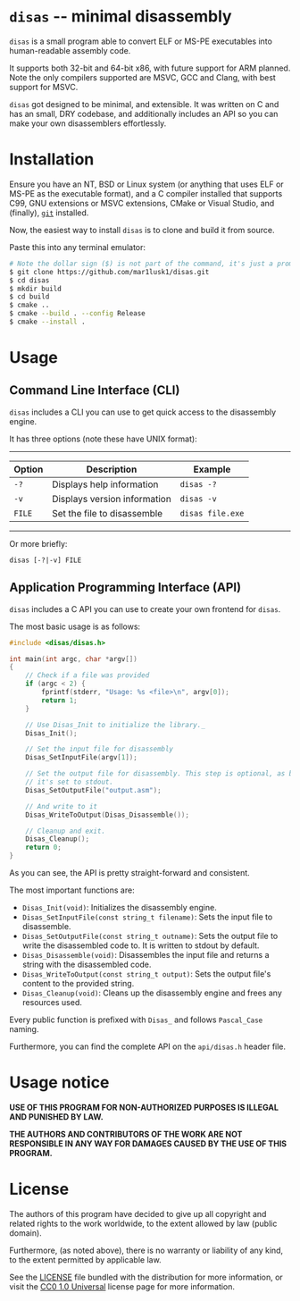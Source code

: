 #	`disas` -- minimal disassembly

`disas` is a small program able to convert ELF or MS-PE executables into
human-readable assembly code.

It supports both 32-bit and 64-bit x86, with future support for ARM planned.
Note the only compilers supported are MSVC, GCC and Clang, with best support
for MSVC.

`disas` got designed to be minimal, and extensible.
It was written on C and has an small, DRY codebase, and additionally includes
an API so you can make your own disassemblers effortlessly.

# Installation

Ensure you have an NT, BSD or Linux system (or anything that uses ELF or
MS-PE as the executable format), and a C compiler installed that supports C99,
GNU extensions or MSVC extensions, CMake or Visual Studio, and (finally),
[`git`](https://git-scm.com/) installed.

Now, the easiest way to install `disas` is to clone and build it from source.

Paste this into any terminal emulator:
```bash
# Note the dollar sign ($) is not part of the command, it's just a prompt indicator.
$ git clone https://github.com/mar1lusk1/disas.git
$ cd disas
$ mkdir build
$ cd build
$ cmake ..
$ cmake --build . --config Release
$ cmake --install .
```

# Usage

## Command Line Interface (CLI)

`disas` includes a CLI you can use to get quick access to the disassembly
engine.

It has three options (note these have UNIX format):

---

| Option | Description                  | Example          | 
|--------|------------------------------|------------------|
| `-?`   | Displays help information    | `disas -?`       |
| `-v`   | Displays version information | `disas -v`       |
| `FILE` | Set the file to disassemble  | `disas file.exe` |

---

Or more briefly:

```
disas [-?|-v] FILE
```

## Application Programming Interface (API)

`disas` includes a C API you can use to create your own frontend for `disas`.

The most basic usage is as follows:

```c
#include <disas/disas.h>

int main(int argc, char *argv[])
{
	// Check if a file was provided
	if (argc < 2) {
		fprintf(stderr, "Usage: %s <file>\n", argv[0]);
		return 1;
	}

	// Use Disas_Init to initialize the library._
	Disas_Init();

	// Set the input file for disassembly
	Disas_SetInputFile(argv[1]);

	// Set the output file for disassembly. This step is optional, as by default
	// it's set to stdout.
	Disas_SetOutputFile("output.asm");

	// And write to it
	Disas_WriteToOutput(Disas_Disassemble());

	// Cleanup and exit.
	Disas_Cleanup();
	return 0;
}
```

As you can see, the API is pretty straight-forward and consistent.

The most important functions are:

- `Disas_Init(void)`: Initializes the disassembly engine.
- `Disas_SetInputFile(const string_t filename)`: Sets the input file to
		disassemble.
- `Disas_SetOutputFile(const string_t outname)`: Sets the output file to write the
		disassembled code to. It is written to stdout by default.
- `Disas_Disassemble(void)`: Disassembles the input file and returns a
		string with the disassembled code.
- `Disas_WriteToOutput(const string_t output)`: Sets the output file's content
		to the provided string.
- `Disas_Cleanup(void)`: Cleans up the disassembly engine and frees any
		resources used.

Every public function is prefixed with `Disas_` and follows `Pascal_Case`
naming.

Furthermore, you can find the complete API on the `api/disas.h` header file.

# Usage notice

**USE OF THIS PROGRAM FOR NON-AUTHORIZED PURPOSES IS ILLEGAL AND PUNISHED BY LAW.**

**THE AUTHORS AND CONTRIBUTORS OF THE WORK ARE NOT RESPONSIBLE IN ANY WAY FOR
DAMAGES CAUSED BY THE USE OF THIS PROGRAM.**

# License

The authors of this program have decided to give up all copyright and
related rights to the work worldwide, to the extent allowed by law
(public domain).

Furthermore, (as noted above), there is no warranty or liability of any kind,
to the extent permitted by applicable law.

See the [LICENSE](LICENSE) file bundled with the distribution for more
information, or visit the
[CC0 1.0 Universal](https://creativecommons.org/publicdomain/zero/1.0/)
license page for more information.

